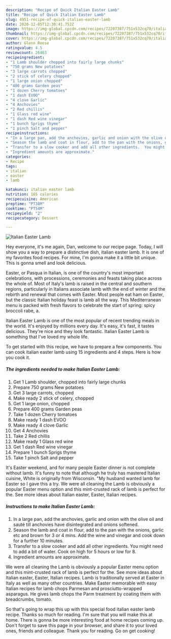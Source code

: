 ```yaml
---
description: "Recipe of Quick Italian Easter Lamb"
title: "Recipe of Quick Italian Easter Lamb"
slug: 4951-recipe-of-quick-italian-easter-lamb
date: 2020-12-05T12:30:41.752Z
image: https://img-global.cpcdn.com/recipes/72207387/751x532cq70/italian-easter-lamb-recipe-main-photo.jpg
thumbnail: https://img-global.cpcdn.com/recipes/72207387/751x532cq70/italian-easter-lamb-recipe-main-photo.jpg
cover: https://img-global.cpcdn.com/recipes/72207387/751x532cq70/italian-easter-lamb-recipe-main-photo.jpg
author: Glenn Reese
ratingvalue: 4.5
reviewcount: 26463
recipeingredient:
- "1 Lamb shoulder chopped into fairly large chunks"
- "750 grams New potatoes"
- "3 large carrots chopped"
- "2 stick of celery chopped"
- "1 large onion chopped"
- "400 grams Garden peas"
- "1 dozen Cherry tomatoes"
- "1 dash EVOO"
- "4 clove Garlic"
- "4 Anchovies"
- "2 Red chillis"
- "1 Glass red wine"
- "1 dash Red wine vinegar"
- "1 bunch Sprigs thyme"
- "1 pinch Salt and pepper"
recipeinstructions:
- "In a large pan, add the anchovies, garlic and onion with the olive oil and sauté till anchovies have disintegrated and onions softened."
- "Season the lamb and coat in flour, add to the pan with the onions, garlic etc and brown for 3 or 4 mins.  Add the wine and vinegar and cook down for a further 10 minutes."
- "Transfer to a slow cooker and add all other ingredients.  You might need to add a bit of water.  Cook on high for 5 hours or low for 8."
- "Ingredient amounts are approximate."
categories:
- Recipe
tags:
- italian
- easter
- lamb

katakunci: italian easter lamb 
nutrition: 165 calories
recipecuisine: American
preptime: "PT38M"
cooktime: "PT54M"
recipeyield: "2"
recipecategory: Dessert

---
```



![Italian Easter Lamb](https://img-global.cpcdn.com/recipes/72207387/751x532cq70/italian-easter-lamb-recipe-main-photo.jpg)

Hey everyone, it's me again, Dan, welcome to our recipe page. Today, I will show you a way to prepare a distinctive dish, italian easter lamb. It is one of my favorites food recipes. For mine, I'm gonna make it a little bit unique. This is gonna smell and look delicious.

Easter, or Pasqua in Italian, is one of the country&#39;s most important celebrations, with processions, ceremonies and feasts taking place across the whole of. Most of Italy&#39;s lamb is raised in the central and southern regions, particularly in Italians associate lamb with the end of winter and the rebirth and renewal that comes with Easter. Most people eat ham on Easter, but the classic Italian holiday feast is lamb all the way. This Mediterranean menu is packed with fresh flavors to celebrate the start of spring: spicy broccoli rabe, a.

Italian Easter Lamb is one of the most popular of recent trending meals in the world. It's enjoyed by millions every day. It's easy, it's fast, it tastes delicious. They're nice and they look fantastic. Italian Easter Lamb is something that I've loved my whole life.


To get started with this recipe, we have to prepare a few components. You can cook italian easter lamb using 15 ingredients and 4 steps. Here is how you cook it.

<!--inarticleads1-->

##### The ingredients needed to make Italian Easter Lamb:

1. Get 1 Lamb shoulder, chopped into fairly large chunks
1. Prepare 750 grams New potatoes
1. Get 3 large carrots, chopped
1. Make ready 2 stick of celery, chopped
1. Get 1 large onion, chopped
1. Prepare 400 grams Garden peas
1. Take 1 dozen Cherry tomatoes
1. Make ready 1 dash EVOO
1. Make ready 4 clove Garlic
1. Get 4 Anchovies
1. Take 2 Red chillis
1. Make ready 1 Glass red wine
1. Get 1 dash Red wine vinegar
1. Prepare 1 bunch Sprigs thyme
1. Take 1 pinch Salt and pepper


It&#39;s Easter weekend, and for many people Easter dinner is not complete without lamb. It&#39;s funny to note that although he truly has mastered Italian cuisine, White is originally from Wisconsin. &#34;My husband wanted lamb for Easter so I gave this a try. We were all cleaning the Lamb is obviously a popular Easter menu option and this mint-crusted rack of lamb is perfect for the. See more ideas about Italian easter, Easter, Italian recipes. 

<!--inarticleads2-->

##### Instructions to make Italian Easter Lamb:

1. In a large pan, add the anchovies, garlic and onion with the olive oil and sauté till anchovies have disintegrated and onions softened.
1. Season the lamb and coat in flour, add to the pan with the onions, garlic etc and brown for 3 or 4 mins.  Add the wine and vinegar and cook down for a further 10 minutes.
1. Transfer to a slow cooker and add all other ingredients.  You might need to add a bit of water.  Cook on high for 5 hours or low for 8.
1. Ingredient amounts are approximate.


We were all cleaning the Lamb is obviously a popular Easter menu option and this mint-crusted rack of lamb is perfect for the. See more ideas about Italian easter, Easter, Italian recipes. Lamb is traditionally served at Easter in Italy as well as many other countries. Make Easter memorable with easy Italian recipes for lamb chops Parmesan and prosciutto-wrapped asparagus. He gives lamb chops the Parm treatment by coating them with breadcrumbs, tomato. 

So that's going to wrap this up with this special food italian easter lamb recipe. Thanks so much for reading. I'm sure that you will make this at home. There is gonna be more interesting food at home recipes coming up. Don't forget to save this page in your browser, and share it to your loved ones, friends and colleague. Thank you for reading. Go on get cooking!
